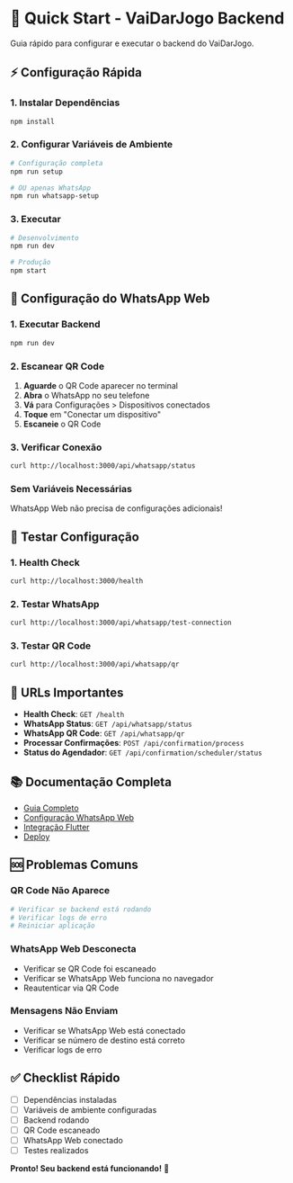 # 🚀 Quick Start - VaiDarJogo Backend

Guia rápido para configurar e executar o backend do VaiDarJogo.

## ⚡ Configuração Rápida

### 1. Instalar Dependências
```bash
npm install
```

### 2. Configurar Variáveis de Ambiente
```bash
# Configuração completa
npm run setup

# OU apenas WhatsApp
npm run whatsapp-setup
```

### 3. Executar
```bash
# Desenvolvimento
npm run dev

# Produção
npm start
```

## 📱 Configuração do WhatsApp Web

### 1. Executar Backend
```bash
npm run dev
```

### 2. Escanear QR Code
1. **Aguarde** o QR Code aparecer no terminal
2. **Abra** o WhatsApp no seu telefone
3. **Vá** para Configurações > Dispositivos conectados
4. **Toque** em "Conectar um dispositivo"
5. **Escaneie** o QR Code

### 3. Verificar Conexão
```bash
curl http://localhost:3000/api/whatsapp/status
```

### Sem Variáveis Necessárias
WhatsApp Web não precisa de configurações adicionais!

## 🧪 Testar Configuração

### 1. Health Check
```bash
curl http://localhost:3000/health
```

### 2. Testar WhatsApp
```bash
curl http://localhost:3000/api/whatsapp/test-connection
```

### 3. Testar QR Code
```bash
curl http://localhost:3000/api/whatsapp/qr
```

## 🔗 URLs Importantes

- **Health Check**: `GET /health`
- **WhatsApp Status**: `GET /api/whatsapp/status`
- **WhatsApp QR Code**: `GET /api/whatsapp/qr`
- **Processar Confirmações**: `POST /api/confirmation/process`
- **Status do Agendador**: `GET /api/confirmation/scheduler/status`

## 📚 Documentação Completa

- [Guia Completo](README.md)
- [Configuração WhatsApp Web](docs/WHATSAPP_WEB_SETUP.md)
- [Integração Flutter](docs/INTEGRACAO_FLUTTER.md)
- [Deploy](docs/DEPLOY_GUIDE.md)

## 🆘 Problemas Comuns

### QR Code Não Aparece
```bash
# Verificar se backend está rodando
# Verificar logs de erro
# Reiniciar aplicação
```

### WhatsApp Web Desconecta
- Verificar se QR Code foi escaneado
- Verificar se WhatsApp Web funciona no navegador
- Reautenticar via QR Code

### Mensagens Não Enviam
- Verificar se WhatsApp Web está conectado
- Verificar se número de destino está correto
- Verificar logs de erro

## ✅ Checklist Rápido

- [ ] Dependências instaladas
- [ ] Variáveis de ambiente configuradas
- [ ] Backend rodando
- [ ] QR Code escaneado
- [ ] WhatsApp Web conectado
- [ ] Testes realizados

**Pronto! Seu backend está funcionando!** 🎉
